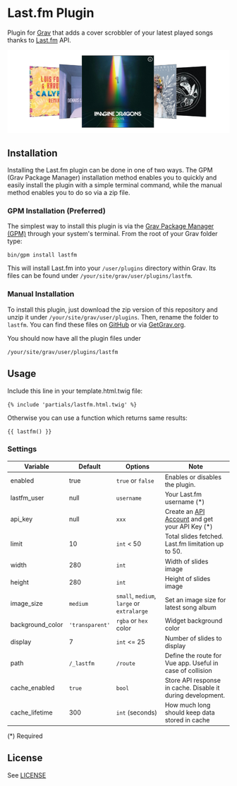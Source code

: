 # Last.fm Plugin

Plugin for [Grav](http://github.com/getgrav/grav) that adds a cover scrobbler of your latest played songs thanks to [Last.fm](https://last.fm) API.

![](screenshot.png)

## Installation

Installing the Last.fm plugin can be done in one of two ways. The GPM (Grav Package Manager) installation method enables you to quickly and easily install the plugin with a simple terminal command, while the manual method enables you to do so via a zip file.

### GPM Installation (Preferred)

The simplest way to install this plugin is via the [Grav Package Manager (GPM)](http://learn.getgrav.org/advanced/grav-gpm) through your system's terminal. From the root of your Grav folder type:

    bin/gpm install lastfm

This will install Last.fm into your `/user/plugins` directory within Grav. Its files can be found under `/your/site/grav/user/plugins/lastfm`.

### Manual Installation

To install this plugin, just download the zip version of this repository and unzip it under `/your/site/grav/user/plugins`. Then, rename the folder to `lastfm`. You can find these files on [GitHub](https://github.com/ayozehd/lastfm) or via [GetGrav.org](http://getgrav.org/downloads/plugins#extras).

You should now have all the plugin files under

    /your/site/grav/user/plugins/lastfm


## Usage

Include this line in your template.html.twig file:
```
{% include 'partials/lastfm.html.twig' %}
```

Otherwise you can use a function which returns same results:
```
{{ lastfm() }}
```

### Settings

| Variable | Default | Options | Note |
|----------|---------|-------------------------------------------------|-------------------------------------------|
| enabled | true | `true` or `false` | Enables or disables the plugin. |
| lastfm_user | null | `username` | Your Last.fm username (*) |
| api_key | null | `xxx` | Create an [API Account](https://www.last.fm/api/account/create) and get your API Key (*) |
| limit | 10 | `int` < 50 | Total slides fetched. Last.fm limitation up to 50.|
| width | 280 | `int` | Width of slides image |
| height | 280 | `int` | Height of slides image |
| image_size | `medium` | `small`, `medium`, `large`  or `extralarge` | Set an image size for latest song album |
| background_color | `'transparent'` | `rgba` or `hex` color | Widget background color |
| display | 7 | `int` <= 25 | Number of slides to display |
| path | `/_lastfm` | `/route` | Define the route for Vue app. Useful in case of collision |
| cache_enabled | `true` | `bool` | Store API response in cache. Disable it during development. |
| cache_lifetime | 300 | `int` (seconds) | How much long should keep data stored in cache |

(*) Required


## License

See [LICENSE](LICENSE)